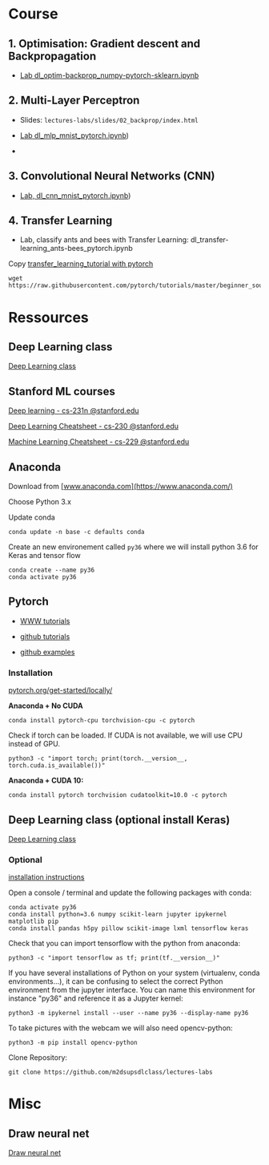 # Course

## 1. Optimisation: Gradient descent and Backpropagation


- [Lab dl_optim-backprop_numpy-pytorch-sklearn.ipynb](https://github.com/duchesnay/pystatsml/tree/master/deep_learning/dl_optim-backprop_numpy-pytorch-sklearn.ipynb)

## 2. Multi-Layer Perceptron

- Slides: `lectures-labs/slides/02_backprop/index.html`

- [Lab dl_mlp_mnist_pytorch.ipynb](https://github.com/duchesnay/pystatsml/tree/master/deep_learning/dl_mlp_mnist_pytorch.ipynb))
- 

## 3. Convolutional Neural Networks (CNN)

-  [Lab, dl_cnn_mnist_pytorch.ipynb](https://github.com/duchesnay/pystatsml/tree/master/deep_learning/dl_cnn_mnist_pytorch.ipynb))


## 4. Transfer Learning

- Lab, classify ants and bees with Transfer Learning: dl_transfer-learning_ants-bees_pytorch.ipynb

Copy [transfer_learning_tutorial with pytorch](https://github.com/pytorch/tutorials/blob/master/beginner_source/transfer_learning_tutorial.py)

    wget https://raw.githubusercontent.com/pytorch/tutorials/master/beginner_source/transfer_learning_tutorial.py


# Ressources

## Deep Learning class

[Deep Learning class](https://github.com/m2dsupsdlclass/lectures-labs)

## Stanford ML courses

[Deep learning - cs-231n @stanford.edu](http://cs231n.stanford.edu/)

[Deep Learning Cheatsheet - cs-230 @stanford.edu](https://stanford.edu/~shervine/teaching/cs-230/)

[Machine Learning Cheatsheet - cs-229 @stanford.edu](https://stanford.edu/~shervine/teaching/cs-229/)


## Anaconda

Download from  [www.anaconda.com](https://www.anaconda.com/)

Choose Python 3.x

Update conda

    conda update -n base -c defaults conda

Create an new environement called ``py36`` where we will install python 3.6 for Keras and tensor flow

    conda create --name py36
    conda activate py36

## Pytorch


- [WWW tutorials](https://pytorch.org/tutorials/)

- [github tutorials](https://github.com/pytorch/tutorials)

- [github examples](https://github.com/pytorch/examples)


### Installation

[pytorch.org/get-started/locally/](https://pytorch.org/get-started/locally/)


**Anaconda + No CUDA**

    conda install pytorch-cpu torchvision-cpu -c pytorch

Check if torch can be loaded. If CUDA is not available, we will use CPU instead of GPU.

    python3 -c "import torch; print(torch.__version__, torch.cuda.is_available())"

**Anaconda + CUDA 10:**

    conda install pytorch torchvision cudatoolkit=10.0 -c pytorch


## Deep Learning class (optional install Keras)

[Deep Learning class](https://github.com/m2dsupsdlclass/lectures-labs)


### Optional

[installation instructions](https://github.com/m2dsupsdlclass/lectures-labs/blob/master/installation_instructions.md)

Open a console / terminal and update the following packages with conda:

    conda activate py36
    conda install python=3.6 numpy scikit-learn jupyter ipykernel matplotlib pip
    conda install pandas h5py pillow scikit-image lxml tensorflow keras

Check that you can import tensorflow with the python from anaconda:

    python3 -c "import tensorflow as tf; print(tf.__version__)"

If you have several installations of Python on your system (virtualenv, conda environments...), it can be confusing to select the correct Python environment from the jupyter interface. You can name this environment for instance "py36" and reference it as a Jupyter kernel:

    python3 -m ipykernel install --user --name py36 --display-name py36

To take pictures with the webcam we will also need opencv-python:

    python3 -m pip install opencv-python

Clone Repository:

    git clone https://github.com/m2dsupsdlclass/lectures-labs


# Misc

## Draw neural net

[Draw neural net](http://alexlenail.me/NN-SVG/index.html)

